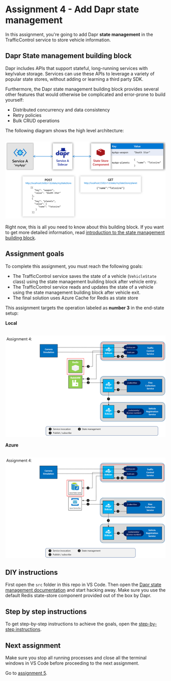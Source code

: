 # Assignment 4 - Add Dapr state management

In this assignment, you're going to add Dapr **state management** in the TrafficControl service to store vehicle information.

## Dapr State management building block

Dapr includes APIs that support stateful, long-running services with key/value storage. Services can use these APIs to leverage a variety of popular state stores, without adding or learning a third party SDK.

Furthermore, the Dapr state management building block provides several other features that would otherwise be complicated and error-prone to build yourself:

- Distributed concurrency and data consistency
- Retry policies
- Bulk CRUD operations

The following diagram shows the high level architecture:

<img src="img/state_management.png" style="zoom: 50%;;padding-top: 25px;" />

Right now, this is all you need to know about this building block. If you want to get more detailed information, read [introduction to the state management building block](https://docs.dapr.io/developing-applications/building-blocks/state-management/).

## Assignment goals

To complete this assignment, you must reach the following goals:

- The TrafficControl service saves the state of a vehicle (`VehicleState` class) using the state management building block after vehicle entry.
- The TrafficControl service reads and updates the state of a vehicle using the state management building block after vehicle exit.
- The final solution uses Azure Cache for Redis as state store

This assignment targets the operation labeled as **number 3** in the end-state setup:

**Local**

<img src="./img/state-management-operation.png" style="zoom: 67%;;padding-top: 25px;" />

**Azure**

<img src="./img/state-management-operation-azure.png" style="zoom: 67%;;padding-top: 25px;" />

## DIY instructions

First open the `src` folder in this repo in VS Code. Then open the [Dapr state management documentation](https://docs.dapr.io/developing-applications/building-blocks/state-management/) and start hacking away. Make sure you use the default Redis state-store component provided out of the box by Dapr.

## Step by step instructions

To get step-by-step instructions to achieve the goals, open the [step-by-step instructions](step-by-step.md).

## Next assignment

Make sure you stop all running processes and close all the terminal windows in VS Code before proceeding to the next assignment.

Go to [assignment 5](../Assignment05/README.md).
